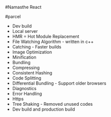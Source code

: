 #Namasthe React

#parcel
- Dev build
- Local server
- HMR = Hot Module Replacement
- File Watching Algorithm - written in c++
- Catching - Faster builds
- Image Optimization
- Minification
- Bundling
- Compressing
- Consistent Hashing
- Code Splitting
- Differential Bundling - Support older browsers
- Diagnostics
- Error Handling
- Https
- Tree Shaking - Removed unused codes
- Dev build and production build 
